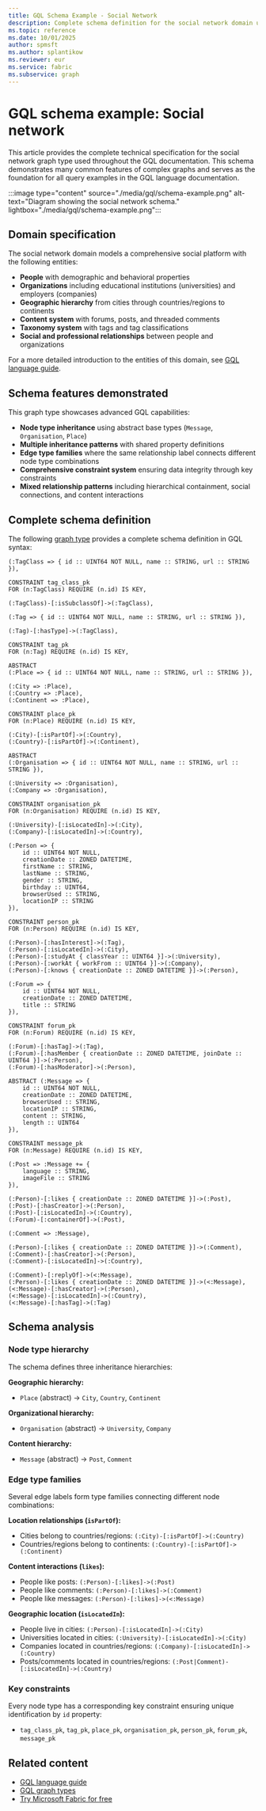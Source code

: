 ```yaml
---
title: GQL Schema Example - Social Network
description: Complete schema definition for the social network domain used throughout GQL documentation examples in graph for Microsoft Fabric.
ms.topic: reference
ms.date: 10/01/2025
author: spmsft
ms.author: splantikow
ms.reviewer: eur
ms.service: fabric
ms.subservice: graph
---
```


# GQL schema example: Social network

This article provides the complete technical specification for the social network graph type used throughout the GQL documentation. This schema demonstrates many common features of complex graphs and serves as the foundation for all query examples in the GQL language documentation.

<!-- Image source in graphviz dot format
//// CREATE GRAPH ldbc_snb {

digraph LDBC_SNB_Schema {
    
    // Graph settings
    
    compund=true;
    rankdir=BT;
    labelloc="b";
    nodesep=1.0;
    ranksep=1.2;
    layout=dot;
    fontname="Helvetica";
    
    // Node and edge settings
    
    node [shape=record fontname="Helvetica" style=filled fontsize=11];
    edge [fontsize=10 fontname="Helvetica" fontcolor="black" color="grey"];

    
    //// (:TagClass => { id :: UINT64 NOT NULL, name :: STRING, url :: STRING }),

    TagClass [
      fillcolor=orange, 
      label=<{<b>(:TagClass)</b>|<b>id :: UINT64 NOT NULL</b><br align="left"
              />name :: STRING<br align="left"
              />url :: STRING<br align="left"/>}>];
    

    //// (:TagClass)-[:isSubclassOf]->(:TagClass),  
 
    TagClass -> TagClass [xlabel=<<b>:isSubclassOf</b>>];
 

    //// (:Tag => { id :: UINT64 NOT NULL, name :: STRING, url :: STRING }),

    Tag [
      fillcolor=yellow, 
      label=<{<b>(:Tag)</b>|<b>id :: UINT64 NOT NULL</b><br align="left"
              />name :: STRING<br align="left"
              />url :: STRING<br align="left"/>}>];


    //// (:Tag)-[:hasType]->(:TagClass),

    Tag -> TagClass [label=<<b>:hasType</b>>];


    //// ABSTRACT 
    //// (:Place => { id :: UINT64 NOT NULL, name :: STRING, url :: STRING }),

    Place [
      fillcolor=lightblue, 
      label=<{ABSTRACT<br/><b>(:Place)</b>|<b>id :: UINT64 NOT NULL</b><br align="left"
              />name :: STRING<br align="left"
              />url :: STRING<br align="left"/>}>];

    
    //// (:City => :Place),
    //// (:Country => :Place),
    //// (:Continent => :Place),

    City [fillcolor=lightblue, label=<{<b>(:City =&gt; :Place)</b>|<b>...</b>}>];
    Country [fillcolor=lightblue, label=<{<b>(:Country =&gt; :Place)</b>|<b>...</b>}>];
    Continent [fillcolor=lightblue, label=<{<b>(:Continent =&gt; :Place)</b>|<b>...</b>}>];

    City -> Place[style=dashed fontcolor=grey arrowhead=empty label=<<b>=&gt;</b>>];
    Country -> Place[style=dashed color=grey fontcolor=grey arrowhead=empty label=<<b>=&gt;</b>>];
    Continent -> Place[style=dashed color=grey fontcolor=grey arrowhead=empty label=<<b>=&gt;</b>>];

  
    ///// (:City)-[:isPartOf]->(:Country),
    ///// (:Country)-[:isPartOf]->(:Continent),

    City -> Country [label=<<b>-[:isPartOf]-&gt;</b>>];
    Country -> Continent [label=<<b>-[:isPartOf]-&gt;</b>>];


    //// ABSTRACT
    //// (:Organisation => { id :: UINT64 NOT NULL, name :: STRING, url :: STRING }),

    Organization [
      fillcolor=lightgreen, 
      label=<{ABSTRACT<br/><b>(:Organization)</b>|<b>id :: UINT64 NOT NULL</b><br align="left"
              />name :: STRING<br align="left"
              />url :: STRING<br align="left"/>}>]


    //// (:University => :Organisation),
    //// (:Company => :Organisation),

    University [fillcolor=lightgreen, label=<{<b>(:University =&gt; :Organization)</b>|<b>...</b>}>];
    Company [fillcolor=lightgreen, label=<{<b>(:Company =&gt; :Organization)</b>|<b>...</b>}>];

    University -> Organization[style=dashed fontcolor=grey arrowhead=empty label=<<b>=&gt;</b>>];
    Company -> Organization[style=dashed fontcolor=grey arrowhead=empty label=<<b>=&gt;</b>>];


    //// (:Person => {
    ////   id :: UINT64 NOT NULL,
    ////   creationDate :: ZONED DATETIME,
    ////   firstName :: STRING,
    ////   lastName :: STRING,
    ////   gender :: STRING,
    ////   birthday :: UINT64,
    ////   browserUsed :: STRING,
    ////   locationIP :: STRING
    //// }),

    Person [
      fillcolor=pink, 
      label=<{<b>(:Person)</b>|<b>id :: UINT64 NOT NULL</b><br align="left"
              />creationDate :: ZONED DATETIME<br align="left"
              />firstName :: STRING<br align="left"
              />lastName :: STRING<br align="left"
              />gender :: STRING<br align="left"
              />birthday :: UINT64<br align="left"
              />email :: LIST&lt;STRING NOT NULL&gt;<br align="left"
              />speaks :: LIST&lt;STRING NOT NULL&gt;<br align="left"
              />browserUsed :: STRING<br align="left"
              />locationIP :: STRING<br align="left"/>}>];


    //// (:Person)-[:hasInterest]->(:Tag),
    //// (:Person)-[:studyAt { classYear :: UINT64 }]->(:University),
    //// (:Person)-[:workAt { workFrom :: UINT64 }]->(:Company),
    //// (:Person)-[:knows { creationDate :: ZONED DATETIME }]->(:Person),

    Person -> Tag [label=<<b>-[:hasInterest]-&gt;</b>>];
    Person -> University [label=<<b>-[:studyAt {classYear :: UINT64}]-&gt;</b>>];
    Person -> Company [label=<<b>-[:workAt {workFrom :: UINT64}]-&gt;</b>>];
    Person -> Person [label=<<b>-[:knows {creationDate :: ZONED DATETIME}]-&gt;</b>>];


    //// (:Forum => {
    ////   id :: UINT64 NOT NULL,
    ////   creationDate :: ZONED DATETIME,
    ////   title :: STRING
    //// }),

    Forum [
      fillcolor=lightcyan, 
      label=<{<b>(:Forum)</b>|<b>id :: UINT64 NOT NULL</b><br align="left"
              />creationDate :: ZONED DATETIME<br align="left"
              />title :: STRING<br align="left"/>}>];


    //// (:Forum)-[:hasMember { creationDate :: ZONED DATETIME, joinDate :: UINT64 }]->(:Person),
    //// (:Forum)-[:hasModerator]->(:Person),

    Forum -> Person [label=<<b>-[:hasMember<br/>{creationDate :: ZONED DATETIME, joinDate :: ZONED DATETIME]-&gt;</b>>];
    Forum -> Person [label=<<b>-[:hasModerator]-&gt;</b>>];


    //// ABSTRACT 
    //// (:Message => {
    ////    id :: UINT64 NOT NULL,
    ////    creationDate :: ZONED DATETIME,
    ////    browserUsed :: STRING,
    ////    locationIP :: STRING,
    ////    content :: STRING,
    ////    length :: UINT64
    //// }),

    Message [
      fillcolor=lightyellow, 
      label=<{ABSTRACT<br/><b>(:Message)</b>|<b>id :: UINT64 NOT NULL</b><br align="left"
              />creationDate :: ZONED DATETIME<br align="left"
              />browserUser :: STRING<br align="left"
              />locationIP :: STRING<br align="left"
              />content :: STRING<br align="left"
              />length :: INT<br align="left"/>}>];


    //// (:Post => :Message += {
    ////   language :: STRING,
    ////   imageFile :: STRING
    //// }),

    Post [fillcolor=lightyellow, label=<{<b>(:Post =&gt; :Message)</b>|<b>...</b><br align="center"/><br align="left"
        />language :: STRING<br align="left"
        />imageFile :: STRING<br aligen="left"/>
    }>];

    Post -> Message[style=dashed fontcolor=grey arrowhead=empty label=<<b>=&gt;</b>>];


    ////  (:Comment => :Message)

    Comment [fillcolor=lightyellow, label=<{<b>(:Comment =&gt; :Message)</b>|<b>...</b>}>];

    Comment -> Message[style=dashed fontcolor=grey arrowhead=empty label=<<b>=&gt;</b>>];


    //// (:Forum)-[:hasTag]->(:Tag),  
    //// (<:Message)-[:hasTag]->(:Tag)
    
    Forum -> Tag [label=<<b>-[:hasTag]-&gt;</b>>];
    Message -> Tag [label=<<b>-[:hasTag]-&gt;</b>>, style="bold", ltail="cluster_messages"];

 
    ///// (:Forum)-[:containerOf]->(:Post),

    Forum -> Post [label=<<b>-[:containerOf]-&gt;</b>>];


    //// (:Comment)-[:replyOf]->(<:Message),
    Comment -> Message[label=<<b>-[:replyOf]-&gt;</b>>, lhead="cluser_messages"];


    ////  (:Person)-[:likes { creationDate :: ZONED DATETIME }]->(<:Message),
    Person -> Message [label=<<b>-[:likes<br/>{creationDate :: ZONED DATETIME}]-&gt;</b>>, style="bold", lhead="cluster_messages"];


    //// (<:Message)-[:hasCreator]->(:Person),
    Message -> Person [label=<<b>-[:hasCreator]-&gt;</b>>, style="bold", ltail="messages_cluster"];
    

    //// (:University)-[:isLocatedIn]->(:City),
    //// (:Company)-[:isLocatedIn]->(:Country),
    //// (:Person)-[:isLocatedIn]->(:City),
    //// (<:Message)-[:isLocatedIn]->(:Country),

    University -> City [label=<<b>-[:isLocatedIn]-&gt;</b>>];
    Company -> Country [label=<<b>-[:isLocatedIn]-&gt;</b>>];
    Person -> City [label=<<b>-[:isLocatedIn]-&gt;</b>>];
    Message -> Country [label=<<b>-[:isLocatedIn]-&gt;</b>>, style="bold", ltail="cluster_messages"];


    //// Subgraphs for better organization

    subgraph cluster_places {
        label=<<b>Places</b>>;
        style=filled;
        color=lightblue;
        fillcolor=aliceblue;
        Place; City; Country; Continent;
    }
    
    subgraph cluster_organizations {
        label=<<b>Organizations</b>>;
        style=filled;
        color=lightgreen;
        fillcolor=honeydew;
        Organization; University; Company;
    }
    
    subgraph cluster_messages {
        label=<<b>Messages</b>>;
        style=filled;
        color=yellow;
        fillcolor=lightyellow;
        Message; Post; Comment;
    }
    
    subgraph cluster_tags {
        label=<<b>Tags</b>>;
        style=filled;
        color=orange;
        fillcolor=papayawhip;
        TagClass; Tag;
    }
}
-->
:::image type="content" source="./media/gql/schema-example.png" alt-text="Diagram showing the social network schema." lightbox="./media/gql/schema-example.png":::

## Domain specification

The social network domain models a comprehensive social platform with the following entities:

- **People** with demographic and behavioral properties
- **Organizations** including educational institutions (universities) and employers (companies)
- **Geographic hierarchy** from cities through countries/regions to continents
- **Content system** with forums, posts, and threaded comments
- **Taxonomy system** with tags and tag classifications
- **Social and professional relationships** between people and organizations

For a more detailed introduction to the entities of this domain, see [GQL language guide](gql-language-guide.md#a-practical-example-social-network).

## Schema features demonstrated

This graph type showcases advanced GQL capabilities:

- **Node type inheritance** using abstract base types (`Message`, `Organisation`, `Place`)
- **Multiple inheritance patterns** with shared property definitions
- **Edge type families** where the same relationship label connects different node type combinations
- **Comprehensive constraint system** ensuring data integrity through key constraints
- **Mixed relationship patterns** including hierarchical containment, social connections, and content interactions

## Complete schema definition

The following [graph type](gql-graph-types.md) provides a complete schema definition in GQL syntax:

```gql
(:TagClass => { id :: UINT64 NOT NULL, name :: STRING, url :: STRING }),

CONSTRAINT tag_class_pk
FOR (n:TagClass) REQUIRE (n.id) IS KEY,

(:TagClass)-[:isSubclassOf]->(:TagClass),

(:Tag => { id :: UINT64 NOT NULL, name :: STRING, url :: STRING }),

(:Tag)-[:hasType]->(:TagClass),

CONSTRAINT tag_pk
FOR (n:Tag) REQUIRE (n.id) IS KEY,

ABSTRACT
(:Place => { id :: UINT64 NOT NULL, name :: STRING, url :: STRING }),

(:City => :Place),
(:Country => :Place),
(:Continent => :Place),

CONSTRAINT place_pk
FOR (n:Place) REQUIRE (n.id) IS KEY,

(:City)-[:isPartOf]->(:Country),
(:Country)-[:isPartOf]->(:Continent),

ABSTRACT
(:Organisation => { id :: UINT64 NOT NULL, name :: STRING, url :: STRING }),

(:University => :Organisation),
(:Company => :Organisation),

CONSTRAINT organisation_pk
FOR (n:Organisation) REQUIRE (n.id) IS KEY,

(:University)-[:isLocatedIn]->(:City),
(:Company)-[:isLocatedIn]->(:Country),

(:Person => {
    id :: UINT64 NOT NULL,
    creationDate :: ZONED DATETIME,
    firstName :: STRING,
    lastName :: STRING,
    gender :: STRING,
    birthday :: UINT64,
    browserUsed :: STRING,
    locationIP :: STRING
}),

CONSTRAINT person_pk
FOR (n:Person) REQUIRE (n.id) IS KEY,

(:Person)-[:hasInterest]->(:Tag),
(:Person)-[:isLocatedIn]->(:City),
(:Person)-[:studyAt { classYear :: UINT64 }]->(:University),
(:Person)-[:workAt { workFrom :: UINT64 }]->(:Company),
(:Person)-[:knows { creationDate :: ZONED DATETIME }]->(:Person),

(:Forum => {
    id :: UINT64 NOT NULL,
    creationDate :: ZONED DATETIME,
    title :: STRING
}),

CONSTRAINT forum_pk
FOR (n:Forum) REQUIRE (n.id) IS KEY,

(:Forum)-[:hasTag]->(:Tag),
(:Forum)-[:hasMember { creationDate :: ZONED DATETIME, joinDate :: UINT64 }]->(:Person),
(:Forum)-[:hasModerator]->(:Person),

ABSTRACT (:Message => {
    id :: UINT64 NOT NULL,
    creationDate :: ZONED DATETIME,
    browserUsed :: STRING,
    locationIP :: STRING,
    content :: STRING,
    length :: UINT64
}),

CONSTRAINT message_pk
FOR (n:Message) REQUIRE (n.id) IS KEY,

(:Post => :Message += {
    language :: STRING,
    imageFile :: STRING
}),

(:Person)-[:likes { creationDate :: ZONED DATETIME }]->(:Post),
(:Post)-[:hasCreator]->(:Person),
(:Post)-[:isLocatedIn]->(:Country),
(:Forum)-[:containerOf]->(:Post),

(:Comment => :Message),

(:Person)-[:likes { creationDate :: ZONED DATETIME }]->(:Comment),
(:Comment)-[:hasCreator]->(:Person),
(:Comment)-[:isLocatedIn]->(:Country),

(:Comment)-[:replyOf]->(<:Message),
(:Person)-[:likes { creationDate :: ZONED DATETIME }]->(<:Message),
(<:Message)-[:hasCreator]->(:Person),
(<:Message)-[:isLocatedIn]->(:Country),
(<:Message)-[:hasTag]->(:Tag)
```

## Schema analysis

### Node type hierarchy

The schema defines three inheritance hierarchies:

**Geographic hierarchy:**
- `Place` (abstract) → `City`, `Country`, `Continent`

**Organizational hierarchy:**
- `Organisation` (abstract) → `University`, `Company`

**Content hierarchy:**
- `Message` (abstract) → `Post`, `Comment`

### Edge type families

Several edge labels form type families connecting different node combinations:

**Location relationships (`isPartOf`):**
- Cities belong to countries/regions: `(:City)-[:isPartOf]->(:Country)`
- Countries/regions belong to continents: `(:Country)-[:isPartOf]->(:Continent)`

**Content interactions (`likes`):**
- People like posts: `(:Person)-[:likes]->(:Post)`
- People like comments: `(:Person)-[:likes]->(:Comment)`
- People like messages: `(:Person)-[:likes]->(<:Message)`

**Geographic location (`isLocatedIn`):**
- People live in cities: `(:Person)-[:isLocatedIn]->(:City)`
- Universities located in cities: `(:University)-[:isLocatedIn]->(:City)`
- Companies located in countries/regions: `(:Company)-[:isLocatedIn]->(:Country)`
- Posts/comments located in countries/regions: `(:Post|Comment)-[:isLocatedIn]->(:Country)`

### Key constraints

Every node type has a corresponding key constraint ensuring unique identification by `id` property:
- `tag_class_pk`, `tag_pk`, `place_pk`, `organisation_pk`, `person_pk`, `forum_pk`, `message_pk`

## Related content

- [GQL language guide](gql-language-guide.md)
- [GQL graph types](gql-graph-types.md)
- [Try Microsoft Fabric for free](/fabric/fundamentals/fabric-trial)
